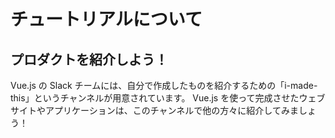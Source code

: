 # チュートリアルについて



## プロダクトを紹介しよう！

Vue.js の Slack チームには、自分で作成したものを紹介するための「i-made-this」というチャンネルが用意されています。
Vue.js を使って完成させたウェブサイトやアプリケーションは、このチャンネルで他の方々に紹介してみましょう！
